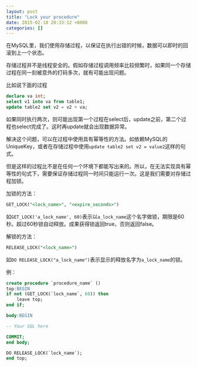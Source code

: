 ```yaml
---
layout: post
title: "Lock your procedure"
date: 2015-02-18 20:33:12 +8000
categories: []
---
```

<!-- datetime: 2015-02-18 20:33:12 -->
<!-- more -->
在MySQL里，我们使用存储过程，以保证在执行出错的时候，数据可以即时的回滚到上一个状态。

存储过程并不是线程安全的。假如存储过程调用频率比较频繁时，如果同一个存储过程在同一刻被意外的打码多次，就有可能出现问题。

比如说下面的过程

```sql
declare va int;
select v1 into va from table1;
update table2 set v2 = v2 + va;
```

如果同时执行两次，则可能出现第一个过程在select后，update之前，第二个过程也select完成了。这时再update就会出现数据异常。

解决这个问题，可以在过程中使用具有幂等性的方法。如依赖MySQL的UniqueKey，或者在存储过程中使用`update table2 set v2 = value2`这样的句式。

但是这样的过程比不是在任何一个环境下都能写出来的。所以，在无法实现具有幂等性的句式下，需要保证存储过程同一时间只能运行一次。这是我们需要对存储过程加锁。

加锁的方法：

```sql
GET_LOCK("<lock_name>", "<expire_seconds>")
```

如`GET_LOCK('a_lock_name', 60)`表示以`a_lock_name`这个名字做锁，期限是60秒。超过60秒锁自动释放。成果获得锁返回true，否则返回false。

解锁的方法：

```sql
RELEASE_LOCK("<lock_name>")
```

如`DO RELEASE_LOCK("a_lock_name")`表示显示的释放名字为`a_lock_name`的锁。

例：

```sql
create procedure `procedure_name` ()
top:BEGIN
if not (GET_LOCK(`lock_name`, 60)) then
    leave top;
end if;

body:BEGIN

-- Your SQL here

COMMIT;
end body;

DO RELEASE_LOCK(`lock_name`);
end top;
```
